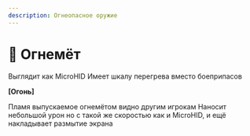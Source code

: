 ```yaml
---
description: Огнеопасное оружие
---
```


# 🧯 Огнемёт

Выглядит как MicroHID Имеет шкалу перегрева вместо боеприпасов&#x20;



**\[Огонь]**&#x20;

Пламя выпускаемое огнемётом видно другим игрокам Наносит небольшой урон но с такой же скоростью как и MicroHID, и ещё накладывает размытие экрана
